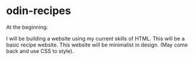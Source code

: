 # odin-recipes
At the beginning:

I will be building a website using my current skills of HTML. 
This will be a basic recipe website.
This website will be minimalist in design.
(May come back and use CSS to style).
